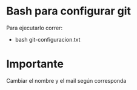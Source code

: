 # Bash para configurar git

Para ejecutarlo correr:
- bash git-configuracion.txt
 
# Importante

Cambiar el nombre y el mail según corresponda
